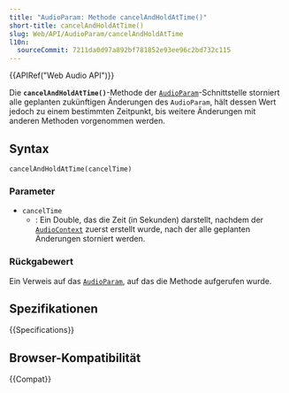 ```yaml
---
title: "AudioParam: Methode cancelAndHoldAtTime()"
short-title: cancelAndHoldAtTime()
slug: Web/API/AudioParam/cancelAndHoldAtTime
l10n:
  sourceCommit: 7211da0d97a892bf781852e93ee96c2bd732c115
---
```


{{APIRef("Web Audio API")}}

Die **`cancelAndHoldAtTime()`**-Methode der
[`AudioParam`](/de/docs/Web/API/AudioParam)-Schnittstelle storniert alle geplanten zukünftigen Änderungen des
`AudioParam`, hält dessen Wert jedoch zu einem bestimmten Zeitpunkt, bis weitere Änderungen
mit anderen Methoden vorgenommen werden.

## Syntax

```js-nolint
cancelAndHoldAtTime(cancelTime)
```

### Parameter

- `cancelTime`
  - : Ein Double, das die Zeit (in Sekunden) darstellt, nachdem der [`AudioContext`](/de/docs/Web/API/AudioContext) zuerst erstellt wurde, nach der alle geplanten Änderungen storniert werden.

### Rückgabewert

Ein Verweis auf das [`AudioParam`](/de/docs/Web/API/AudioParam), auf das die Methode aufgerufen wurde.

## Spezifikationen

{{Specifications}}

## Browser-Kompatibilität

{{Compat}}
